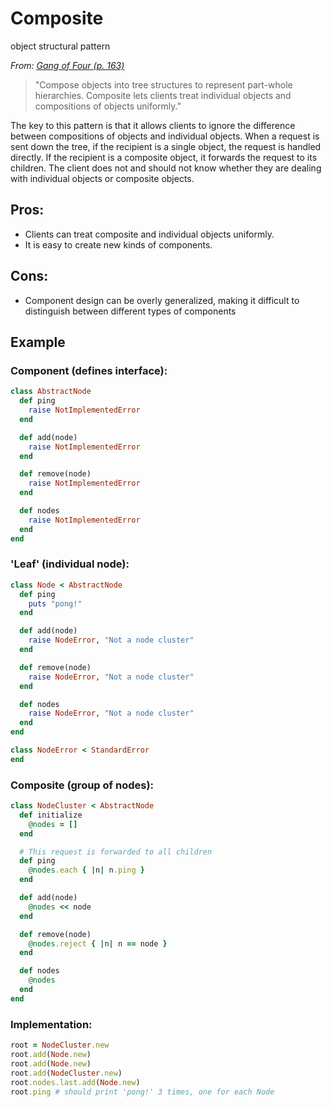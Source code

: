 # Composite

object structural pattern

*From: [Gang of Four (p. 163)]()*

> "Compose objects into tree structures to represent part-whole hierarchies. Composite lets clients treat individual objects and compositions of objects uniformly."

The key to this pattern is that it allows clients to ignore the difference between compositions of objects and individual objects. When a request is sent down the tree, if the recipient is a single object, the request is handled directly. If the recipient is a composite object, it forwards the request to its children. The client does not and should not know whether they are dealing with individual objects or composite objects.

## Pros:

-   Clients can treat composite and individual objects uniformly.
-   It is easy to create new kinds of components.

## Cons:

-   Component design can be overly generalized, making it difficult to distinguish between different types of components

## Example

### Component (defines interface):

```ruby
class AbstractNode
  def ping
    raise NotImplementedError
  end

  def add(node)
    raise NotImplementedError
  end

  def remove(node)
    raise NotImplementedError
  end

  def nodes
    raise NotImplementedError
  end
end
```

### 'Leaf' (individual node):

```ruby
class Node < AbstractNode
  def ping
    puts "pong!"
  end

  def add(node)
    raise NodeError, "Not a node cluster"
  end

  def remove(node)
    raise NodeError, "Not a node cluster"
  end

  def nodes
    raise NodeError, "Not a node cluster"
  end
end

class NodeError < StandardError
end
```

### Composite (group of nodes):

```ruby
class NodeCluster < AbstractNode
  def initialize
    @nodes = []
  end

  # This request is forwarded to all children
  def ping
    @nodes.each { |n| n.ping }
  end

  def add(node)
    @nodes << node
  end

  def remove(node)
    @nodes.reject { |n| n == node }
  end

  def nodes
    @nodes
  end
end
```

### Implementation:

```ruby
root = NodeCluster.new
root.add(Node.new)
root.add(Node.new)
root.add(NodeCluster.new)
root.nodes.last.add(Node.new)
root.ping # should print 'pong!' 3 times, one for each Node
```
